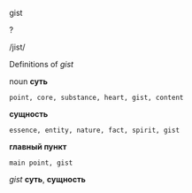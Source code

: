 gist

?

/jist/

Definitions of _gist_

noun
**суть**

    point, core, substance, heart, gist, content
**сущность**

    essence, entity, nature, fact, spirit, gist
**главный пункт**

    main point, gist

_gist_
**суть**, **сущность**